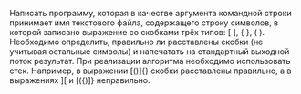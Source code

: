 Написать программу, которая в качестве аргумента командной строки принимает имя текстового файла, содержащего строку символов, 
в которой записано выражение со скобками трёх типов: [ ], { }, ( ). Необходимо определить, правильно ли расставлены скобки 
(не учитывая остальные символы) и напечатать на стандартный выходной поток результат. 
При реализации алгоритма необходимо использовать стек. 
Например, в выражении [()]{} скобки расставлены правильно, а в выражениях ][ и [({)]} неправильно.
